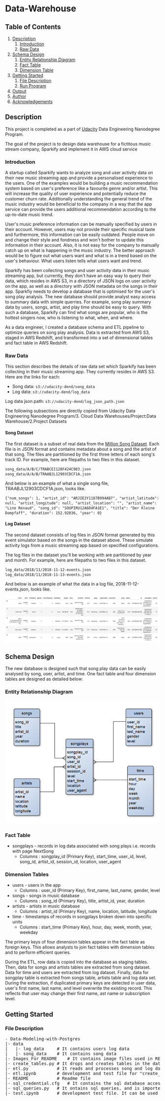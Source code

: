# Data-Warehouse

## Table of Contents
1. [Description](#Description)
    1. [Introduction](#Introduction)
    2. [Raw Data](#RawData)
2. [Schema Design](#SchemaDesign)
    1. [Entity Relationship Diagram](#ERD)
    2. [Fact Table](#FactTable)
    3. [Dimension Table](#DimensionTable)
3. [Getting Started](#gettingstarted)
    1. [File Description](#FileDescription)
    2. [Run Program](#RunProgram)
4. [Output](#Output)
5. [Author](#Author)
6. [Acknowledgements](#Acknowledgements)

## Description <a name="Description"></a>
This project is completed as a part of [Udacity](https://www.udacity.com/) Data Engineering Nanodegree Program.

The goal of the project is to design data warehouse for a fictitous music stream company, Sparkify and implement it in AWS cloud service

### Introduction <a name="Introduction"></a>
A startup called Sparkify wants to analyze song and user activity data on their new music streaming app and provide a personalised experience to the users. One of the examples would be building a music recommendation system based on user's preference like a favourite genre and/or artist. This will increase the quality of user experience and potentially reduce the customer churn rate. Additionally understanding the general trend of the music industry would be beneficial to the company in a way that the app service can provide the users additional recommendation according to the up-to-date music trend.   

User's music preference information can be manually specified by users in their account. However, users may not provide their specific musical taste and furthermore, this information can be easily outdated. People move on and change their style and fondness and won't bother to update this information in their account. Also, it is not easy for the company to manually catch up on what is happening in the music industry. The better approach would be to figure out what users want and what is in a trend based on the user's behaviour. What users listen tells what users want and trend.

Sparkify has been collecting songs and user activity data in their music streaming app, but currently, they don't have an easy way to query their data, which resides in AWS S3, in a directory of JSON logs on user activity on the app, as well as a directory with JSON metadata on the songs in their app. Sparkfiy needs to develop a database that is optimised for the user's song play analysis. The new database should provide analyst easy access to summary data with simple querries. For example, song play summary data by users, songs, artist, and play time should be easy to query. With such a database, Sparkify can find what songs are popular, who is the hottest singers now, who is listening to what, when, and where.

As a data engineer, I created a database schema and ETL pipeline to optimize queries on song play analysis. Data is extracted from AWS S3, staged in AWS Redshift, and transformed into a set of dimensional tables and fact table in AWS Redshift.

### Raw Data <a name="RawData"></a>
This section describes the details of raw data set which Sparkify has been collecting in their music streaming app. They currently resides in AWS S3. Here are the links for each:
- Song data: ```s3://udacity-dend/song_data```
- Log data: ```s3://udacity-dend/log_data```

Log data json path: ```s3://udacity-dend/log_json_path.json```

The following subsections are directly copied from Udacity Data Engineering Nanodegree Program/3. Cloud Data Warehouses/Project:Data Warehouse/2.Project Datasets


#### Song Dataset
The first dataset is a subset of real data from the [Million Song Dataset](http://millionsongdataset.com/). Each file is in JSON format and contains metadata about a song and the artist of that song. The files are partitioned by the first three letters of each song's track ID. For example, here are filepaths to two files in this dataset.

```
song_data/A/B/C/TRABCEI128F424C983.json
song_data/A/A/B/TRAABJL12903CDCF1A.json
```

And below is an example of what a single song file, TRAABJL12903CDCF1A.json, looks like.
```
{"num_songs": 1, "artist_id": "ARJIE2Y1187B994AB7", "artist_latitude": null, "artist_longitude": null, "artist_location": "", "artist_name": "Line Renaud", "song_id": "SOUPIRU12A6D4FA1E1", "title": "Der Kleine Dompfaff", "duration": 152.92036, "year": 0}
```
#### Log Dataset
The second dataset consists of log files in JSON format generated by this event simulator based on the songs in the dataset above. These simulate activity logs from a music streaming app based on specified configurations.

The log files in the dataset you'll be working with are partitioned by year and month. For example, here are filepaths to two files in this dataset.
```
log_data/2018/11/2018-11-12-events.json
log_data/2018/11/2018-11-13-events.json
```
And below is an example of what the data in a log file, 2018-11-12-events.json, looks like.

![Log_Dataset](Images_For_README/log_data_photo.png)

## Schema Design <a name="SchemaDesign"></a>
The new database is designed such that song play data can be easily analysed by song, user, artist, and time. One fact table and four dimension tables are designed as detailed below:

### Entity Relationship Diagram <a name="ERD"></a>
![ERD](Images_For_README/ERD.png)

### Fact Table <a name="FactTable"></a>
 - songplays - records in log data associated with song plays i.e. records with page NextSong
    * Columns : songplay_id (Primary Key), start_time, user_id, level, song_id, artist_id, session_id, location, user_agent

### Dimension Tables <a name="DimensionTable"></a>
 - users - users in the app
    * Columns : user_id (Primary Key), first_name, last_name, gender, level
 - songs - songs in music database
    * Columns : song_id (Primary Key), title, artist_id, year, duration
 - artists - artists in music database
    * Columns : artist_id (Primary Key), name, location, latitude, longitude
 - time - timestamps of records in songplays broken down into specific units
    * Columns : start_time (Primary Key), hour, day, week, month, year, weekday
 
The primary keys of four dimension tables appear in the fact table as foreign keys. This allows analysts to join fact tables with dimension tables and to perform efficient queries.

During the ETL, row data is copied into the database as staging tables. Then, data for songs and artists tables are extracted from song dataset. Data for time and users are extracted from log dataset. Finally, data for songplay table is extracted from songs table, artists table and log data set. During the extraction, if duplicated primary keys are detected in user data, user's first name, last name, and level overwrite the existing record. This reflects that user may change their first name, ast name or subscription level.

## Getting Started <a name="gettingstarted"></a>
### File Description <a name="FileDescription"></a>
<pre>
- Data-Modeling-with-Postgres
|- data
|   |- log_data     # It contains users log data
|   |- song_data    # It contains song data
|- Images_For_README    # It contains image files used in README
|- create_tables.py # It drops and creates tables in the database. 
|- etl.py           # It reads and processes song and log data and loads output data into the database.
|- etl.ipynb        # development and test file for "create_tables.py" and "etl.py"
|- README           # Readme file
|- sql_credential.cfg   # It contains the sql database access credential. User is required to fill up before learning the program
|- sql_queries.py   # It ontains sql queries, and is imported by "create_tables.py" and "etl.py"
|- test.ipynb       # development test file. It can be used for testing while developing etl.ipynb 
</pre>

<!-- 
### Run Program <a name="RunProgram"></a>
1. Run a local postgres sql server and create a new database for the project.
2. Fill up the sql credential information in sql_credential.cfg.
3. Run create_tables.py
4. Run etl.py


## Output <a  name="Output"></a>
Five tables were created in the database after running the program. Below shows the first five rows for each table. Given that a fraction of entire dataset was given, songplays table has null values for most of song_id and artist_id columns
### artists ###
![artists](Images_For_README/table_artists.png)
### songs ###
![songs](Images_For_README/table_songs.png)
### time ###
![time](Images_For_README/table_time.png)
### users ###
![users](Images_For_README/table_users.png)
### songplays ###
![songplays](Images_For_README/table_songplays.png)

## Author <a  name="Author"></a>
Yougun Han

## Acknowledgements <a  name="Acknowledgements"></a>
I would like to thank Udacity for designing the project. -->